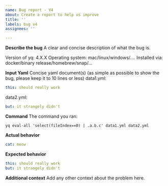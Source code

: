```yaml
---
name: Bug report - V4
about: Create a report to help us improve
title: ''
labels: bug v4
assignees: ''

---
```


**Describe the bug**
A clear and concise description of what the bug is.

Version of yq: 4.X.X
Operating system: mac/linux/windows/....
Installed via: docker/binary release/homebrew/snap/...

**Input Yaml**
Concise yaml document(s) (as simple as possible to show the bug, please keep it to 10 lines or less)
data1.yml:
```yaml
this: should really work
```

data2.yml:
```yaml
but: it strangely didn't
```

**Command**
The command you ran:
```
yq eval-all 'select(fileIndex==0) | .a.b.c' data1.yml data2.yml
```

**Actual behavior**

```yaml
cat: meow
```

**Expected behavior**

```yaml
this: should really work
but: it strangely didn't
```

**Additional context**
Add any other context about the problem here.
